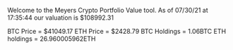 Welcome to the Meyers Crypto Portfolio Value tool. 
As of 07/30/21 at 17:35:44 our valuation is $108992.31 

BTC Price = $41049.17
 ETH Price = $2428.79
BTC Holdings = 1.06BTC
 ETH holdings = 26.960005962ETH 
